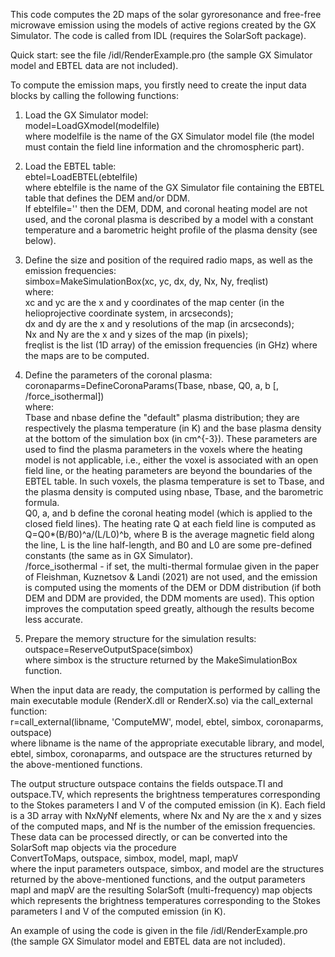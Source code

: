 This code computes the 2D maps of the solar gyroresonance and free-free microwave emission using the models of active regions created by the GX Simulator. The code is called from IDL (requires the SolarSoft package).

Quick start: see the file /idl/RenderExample.pro (the sample GX Simulator model and EBTEL data are not included).

To compute the emission maps, you firstly need to create the input data blocks by calling the following functions:

1. Load the GX Simulator model:<br/>
   model=LoadGXmodel(modelfile)<br/>
   where modelfile is the name of the GX Simulator model file (the model must contain the field line information and the chromospheric part).
   
2. Load the EBTEL table:<br/>
   ebtel=LoadEBTEL(ebtelfile)<br/>
   where ebtelfile is the name of the GX Simulator file containing the EBTEL table that defines the DEM and/or DDM.<br/> 
   If ebtelfile='' then the DEM, DDM, and coronal heating model are not used, and the coronal plasma is described by a model with a constant temperature and a barometric height profile of the plasma density (see below).

3. Define the size and position of the required radio maps, as well as the emission frequencies:<br/>
   simbox=MakeSimulationBox(xc, yc, dx, dy, Nx, Ny, freqlist)<br/>
   where:<br/>
   xc and yc are the x and y coordinates of the map center (in the helioprojective coordinate system, in arcseconds);<br/>
   dx and dy are the x and y resolutions of the map (in arcseconds);<br/>
   Nx and Ny are the x and y sizes of the map (in pixels);<br/>
   freqlist is the list (1D array) of the emission frequencies (in GHz) where the maps are to be computed.
   
4. Define the parameters of the coronal plasma:<br/>
   coronaparms=DefineCoronaParams(Tbase, nbase, Q0, a, b [, /force_isothermal])<br/>
   where:<br/>
   Tbase and nbase define the "default" plasma distribution; they are respectively the plasma temperature (in K) and the base plasma density at the bottom of the simulation box (in cm^{-3}). These parameters are used to find the plasma parameters in the voxels where the heating model is not applicable, i.e., either the voxel is associated with an open field line, or the heating parameters are beyond the boundaries of the EBTEL table. In such voxels, the plasma temperature is set to Tbase, and the plasma density is computed using nbase, Tbase, and the barometric formula.<br/>
   Q0, a, and b define the coronal heating model (which is applied to the closed field lines). The heating rate Q at each field line is computed as Q=Q0*(B/B0)^a/(L/L0)^b, where B is the average magnetic field along the line, L is the line half-length, and B0 and L0 are some pre-defined constants (the same as in GX Simulator).<br/>
   /force_isothermal - if set, the multi-thermal formulae given in the paper of Fleishman, Kuznetsov & Landi (2021) are not used, and the emission is computed using the moments of the DEM or DDM distribution (if both DEM and DDM are provided, the DDM moments are used). This option improves the computation speed greatly, although the results become less accurate.
   
5. Prepare the memory structure for the simulation results:<br/>
   outspace=ReserveOutputSpace(simbox)<br/>
   where simbox is the structure returned by the MakeSimulationBox function.
   
When the input data are ready, the computation is performed by calling the main executable module (RenderX.dll or RenderX.so) via the call_external function:<br/>
r=call_external(libname, 'ComputeMW', model, ebtel, simbox, coronaparms, outspace)<br/>
where libname is the name of the appropriate executable library, and model, ebtel, simbox, coronaparms, and outspace are the structures returned by the above-mentioned functions.

The output structure outspace contains the fields outspace.TI and outspace.TV, which represents the brightness temperatures corresponding to the Stokes parameters I and V of the computed emission (in K). Each field is a 3D array with Nx*Ny*Nf elements, where Nx and Ny are the x and y sizes of the computed maps, and Nf is the number of the emission frequencies. These data can be processed directly, or can be converted into the SolarSoft map objects via the procedure<br/>
ConvertToMaps, outspace, simbox, model, mapI, mapV<br/>
where the input parameters outspace, simbox, and model are the structures returned by the above-mentioned functions, and the output parameters mapI and mapV are the resulting SolarSoft (multi-frequency) map objects which represents the brightness temperatures corresponding to the Stokes parameters I and V of the computed emission (in K).

An example of using the code is given in the file /idl/RenderExample.pro (the sample GX Simulator model and EBTEL data are not included).
